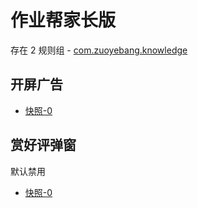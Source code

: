 # 作业帮家长版

存在 2 规则组 - [com.zuoyebang.knowledge](/src/apps/com.zuoyebang.knowledge.ts)

## 开屏广告

- [快照-0](https://i.gkd.li/import/13296260)

## 赏好评弹窗

默认禁用

- [快照-0](https://i.gkd.li/import/13043228)
